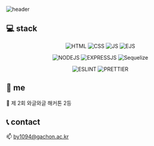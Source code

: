![header](https://capsule-render.vercel.app/api?type=slice&color=auto&reversal=true&text=xEzIxX&height=150&animation=twinkling&fontAlign=30&rotate=350
)
## 💻 stack

<div align="center">

![HTML](https://img.shields.io/badge/HTML5-E34F26?style=for-the-badge&logo=html5&logoColor=white)
![CSS](https://img.shields.io/badge/CSS-239120?&style=for-the-badge&logo=css3&logoColor=white)
![JS](https://img.shields.io/badge/JavaScript-F7DF1E?style=for-the-badge&logo=JavaScript&logoColor=white) 
![EJS](https://img.shields.io/badge/EJS-B4CA65?style=for-the-badge&logo=EJS&logoColor=white)

![NODEJS](https://img.shields.io/badge/Node.js-43853D?style=for-the-badge&logo=node.js&logoColor=white)
![EXPRESSJS](https://img.shields.io/badge/Express.js-404D59?style=for-the-badge&logo=express)
![Sequelize](https://img.shields.io/badge/Sequelize-3766AB?style=for-the-badge&logo=sequelize&logoColor=white)

![ESLINT](https://img.shields.io/badge/eslint-3A33D1?style=for-the-badge&logo=eslint&logoColor=white)
![PRETTIER](https://img.shields.io/badge/prettier-1A2C34?style=for-the-badge&logo=prettier&logoColor=F7BA3E)
</div>

## 🐰 me
🥈 제 2회 와글와글 해커톤 2등 

## 📞 contact
📫 by1094@gachon.ac.kr
